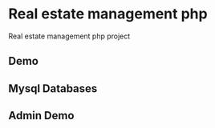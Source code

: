 # Real estate management php
 Real estate management php project

## Demo



## Mysql Databases



## Admin Demo
